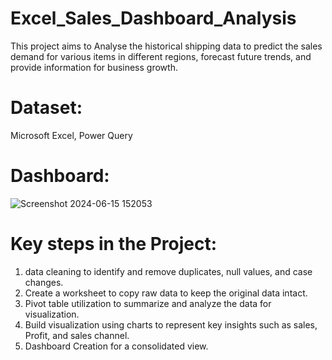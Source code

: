 # Excel_Sales_Dashboard_Analysis
This project aims to Analyse the historical shipping data to predict the sales demand for various items in different regions, forecast future trends, and provide information for business growth.

# Dataset:

Microsoft Excel,
Power Query

# Dashboard:

![Screenshot 2024-06-15 152053](https://github.com/akankshach14/Excel_Sales_Dashboard_Analysis/assets/157012487/2f7d0855-747a-4afa-a1b9-d66e28477206)


# Key steps in the Project:

1. data cleaning to identify and remove duplicates, null values, and case changes.
2. Create a worksheet to copy raw data to keep the original data intact.
3. Pivot table utilization to summarize and analyze the data for visualization.
4. Build visualization using charts to represent key insights such as sales, Profit, and sales channel.
5. Dashboard Creation for a consolidated view.
